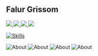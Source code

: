 ## Falur Grissom

<a href="https://www.linkedin.com/in/falurg"><img src="https://img.shields.io/badge/linkedin-%230077B5.svg?&style=for-the-badge&logo=linkedin&logoColor=white" />
<a href="https://discord.com/users/falurg"><img src="https://img.shields.io/badge/Discord-5865F2?style=for-the-badge&logo=discord&logoColor=white" />
<a href="https://twitter.com/falur_g"><img src="https://img.shields.io/badge/Twitter-1DA1F2?style=for-the-badge&logo=twitter&logoColor=white" />
<a href="https://github.com/falurg/Portfolio"><img src="https://img.shields.io/badge/-Portfolio-5865f2?style=for-the-badge" />

[![Skills](https://skillicons.dev/icons?i=py,vscode,mysql,sqlite,postgres,linux,bash)](https://skillicons.dev)

![About](https://img.shields.io/badge/currently-online-brightgreen)
![About](https://img.shields.io/badge/playing-DiabloIV-red)
![About](https://img.shields.io/badge/coding-Python-blue)
![About](https://img.shields.io/badge/updated-07%2F03%2F23-orange)
<!--
**falurg/falurg** is a ✨ _special_ ✨ repository because its `README.md` (this file) appears on your GitHub profile.

Here are some ideas to get you started:

- 🔭 I’m currently working on ...
- 🌱 I’m currently learning ...
- 👯 I’m looking to collaborate on ...
- 🤔 I’m looking for help with ...
- 💬 Ask me about ...
- 📫 How to reach me: ...
- 😄 Pronouns: ...
- ⚡ Fun fact: ...
-->
